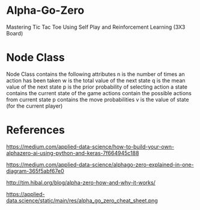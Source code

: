 # Alpha-Go-Zero
Mastering Tic Tac Toe Using Self Play and Reinforcement Learning (3X3 Board)

# Node Class
Node Class contains the following attributes
n is the number of times an action has been taken
w is the total value of the next state
q is the mean value of the next state
p is the prior probability of selecting action a 
state contains the current state of the game
actions contain the possible actions from current state
p contains the move probabilities
v is the value of state (for the current player)

# References
https://medium.com/applied-data-science/how-to-build-your-own-alphazero-ai-using-python-and-keras-7f664945c188

https://medium.com/applied-data-science/alphago-zero-explained-in-one-diagram-365f5abf67e0

http://tim.hibal.org/blog/alpha-zero-how-and-why-it-works/

https://applied-data.science/static/main/res/alpha_go_zero_cheat_sheet.png
